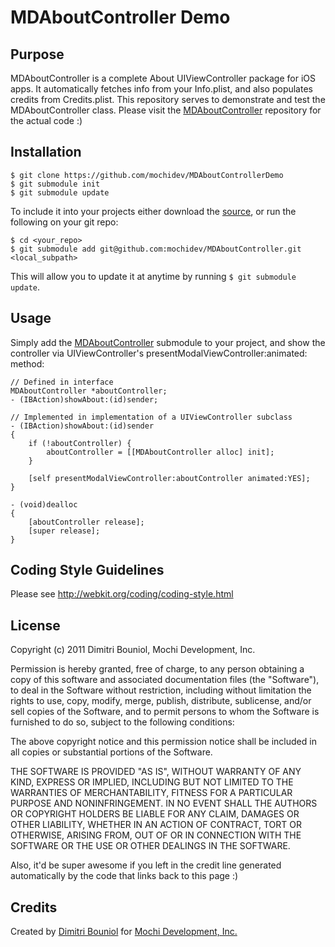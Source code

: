 MDAboutController Demo
======================

Purpose
-------

MDAboutController is a complete About UIViewController package for iOS apps.
It automatically fetches info from your Info.plist, and also populates credits
from Credits.plist. This repository serves to demonstrate and test the
MDAboutController class. Please visit the
[MDAboutController](https://github.com/mochidev/MDAboutController) repository
for the actual code :)

Installation
------------

    $ git clone https://github.com/mochidev/MDAboutControllerDemo
    $ git submodule init
    $ git submodule update

To include it into your projects either download the
[source](https://github.com/mochidev/MDAboutController), or run the following
on your git repo:

    $ cd <your_repo>
    $ git submodule add git@github.com:mochidev/MDAboutController.git <local_subpath>

This will allow you to update it at anytime by running `$ git submodule update`.

Usage
-----

Simply add the
[MDAboutController](https://github.com/mochidev/MDAboutController) submodule to
your project, and show the controller via UIViewController's
presentModalViewController:animated: method:

    // Defined in interface
    MDAboutController *aboutController;
    - (IBAction)showAbout:(id)sender;
    
    // Implemented in implementation of a UIViewController subclass
    - (IBAction)showAbout:(id)sender
    {
        if (!aboutController) {
            aboutController = [[MDAboutController alloc] init];
        }
    
        [self presentModalViewController:aboutController animated:YES];
    }
    
    - (void)dealloc
    {
        [aboutController release];
        [super release];
    }



Coding Style Guidelines
-----------------------

Please see http://webkit.org/coding/coding-style.html

License
-------

Copyright (c) 2011 Dimitri Bouniol, Mochi Development, Inc.

Permission is hereby granted, free of charge, to any person obtaining a copy
of this software and associated documentation files (the "Software"), to deal
in the Software without restriction, including without limitation the rights
to use, copy, modify, merge, publish, distribute, sublicense, and/or sell
copies of the Software, and to permit persons to whom the Software is
furnished to do so, subject to the following conditions:

The above copyright notice and this permission notice shall be included in
all copies or substantial portions of the Software.

THE SOFTWARE IS PROVIDED "AS IS", WITHOUT WARRANTY OF ANY KIND, EXPRESS OR
IMPLIED, INCLUDING BUT NOT LIMITED TO THE WARRANTIES OF MERCHANTABILITY,
FITNESS FOR A PARTICULAR PURPOSE AND NONINFRINGEMENT. IN NO EVENT SHALL THE
AUTHORS OR COPYRIGHT HOLDERS BE LIABLE FOR ANY CLAIM, DAMAGES OR OTHER
LIABILITY, WHETHER IN AN ACTION OF CONTRACT, TORT OR OTHERWISE, ARISING FROM,
OUT OF OR IN CONNECTION WITH THE SOFTWARE OR THE USE OR OTHER DEALINGS IN
THE SOFTWARE.

Also, it'd be super awesome if you left in the credit line generated
automatically by the code that links back to this page :)

Credits
-------

Created by [Dimitri Bouniol](http://twitter.com/dimitribouniol) for [Mochi Development, Inc.](http://mochidev.com/)
